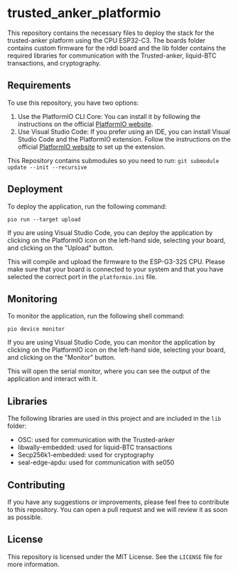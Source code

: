 # trusted_anker_platformio

This repository contains the necessary files to deploy the stack for the trusted-anker platform using the CPU ESP32-C3. The boards folder contains custom firmware for the rddl board and the lib folder contains the required libraries for communication with the Trusted-anker, liquid-BTC transactions, and cryptography.

## Requirements

To use this repository, you have two options:

1. Use the PlatformIO CLI Core: You can install it by following the instructions on the official [PlatformIO website](https://docs.platformio.org/en/latest/core/installation.html).
2. Use Visual Studio Code: If you prefer using an IDE, you can install Visual Studio Code and the PlatformIO extension. Follow the instructions on the official [PlatformIO website](https://docs.platformio.org/en/latest/integration/ide/vscode.html) to set up the extension.

This Repository contains submodules so you need to run:
```git submodule update --init --recursive```

## Deployment

To deploy the application, run the following command:

```pio run --target upload```

If you are using Visual Studio Code, you can deploy the application by clicking on the PlatformIO icon on the left-hand side, selecting your board, and clicking on the "Upload" button.

This will compile and upload the firmware to the ESP-G3-32S CPU. Please make sure that your board is connected to your system and that you have selected the correct port in the `platformio.ini` file.

## Monitoring

To monitor the application, run the following shell command:

```pio device monitor```

If you are using Visual Studio Code, you can monitor the application by clicking on the PlatformIO icon on the left-hand side, selecting your board, and clicking on the "Monitor" button.

This will open the serial monitor, where you can see the output of the application and interact with it.

## Libraries

The following libraries are used in this project and are included in the `lib` folder:

- OSC: used for communication with the Trusted-anker
- libwally-embedded: used for liquid-BTC transactions
- Secp256k1-embedded: used for cryptography
- seal-edge-apdu: used for communication with se050

## Contributing

If you have any suggestions or improvements, please feel free to contribute to this repository. You can open a pull request and we will review it as soon as possible.

## License

This repository is licensed under the MIT License. See the `LICENSE` file for more information.
